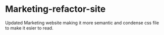 # Marketing-refactor-site

Updated Marketing website making it more semantic and condense css file to make it esier to read.
